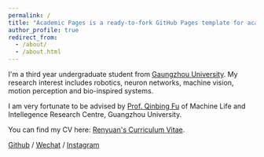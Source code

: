 ```yaml
---
permalink: /
title: "Academic Pages is a ready-to-fork GitHub Pages template for academic personal websites"
author_profile: true
redirect_from: 
  - /about/
  - /about.html
---
```


I'm a third year undergraduate student from [Gaungzhou University](https://www.gzhu.edu.cn/xxgk/xxjj.htm). My research interest includes robotics, neuron networks, machine vision, motion perception and bio-inspired systems.

I am very fortunate to be advised by [Prof. Qinbing Fu](https://scholar.google.com/citations?hl=zh-CN&user=YIte1M8AAAAJ) of Machine Life and Intellegence Research Centre, Guangzhou University. 

You can find my CV here: [Renyuan's Curriculum Vitae](../assets/CV_RenyuanLiu.pdf).

[Github](https://github.com/Ryannnice) / [Wechat](../images/WeChat.png) / [Instagram](https://www.instagram.com/ren_yvan/)

